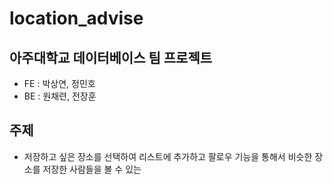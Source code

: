 # location_advise
## 아주대학교 데이터베이스 팀 프로젝트
* FE : 박상연, 정민호
* BE : 원채련, 전장훈

## 주제
* 저장하고 싶은 장소를 선택하여 리스트에 추가하고 팔로우 기능을 통해서 비슷한 장소를 저장한 사람들을 볼 수 있는 
